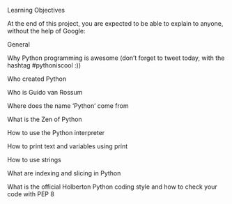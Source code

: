 Learning Objectives

At the end of this project, you are expected to be able to explain to anyone, without the help of Google:


General


Why Python programming is awesome (don’t forget to tweet today, with the hashtag #pythoniscool :))

Who created Python

Who is Guido van Rossum

Where does the name ‘Python’ come from

What is the Zen of Python

How to use the Python interpreter

How to print text and variables using print

How to use strings

What are indexing and slicing in Python

What is the official Holberton Python coding style and how to check your code with PEP 8
